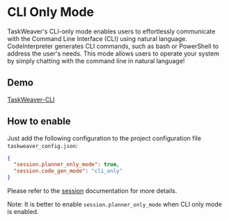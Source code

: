 # CLI Only Mode

TaskWeaver's CLI-only mode enables users to effortlessly communicate with the Command Line Interface (CLI) using natural language. 
CodeInterpreter generates CLI commands, such as bash or PowerShell to address the user's needs.
This mode allows users to operate your system by simply chatting with the command line in natural language!


## Demo

[TaskWeaver-CLI](https://github.com/microsoft/TaskWeaver/assets/32928431/3724d321-0e0b-49e0-8f77-7b3855069a82)


## How to enable
Just add the following configuration to the project configuration file `taskweaver_config.json`:
```json
{
  "session.planner_only_mode": true,
  "session.code_gen_mode": "cli_only"
}
```
Please refer to the [session](../configurations/configurations_in_detail) documentation for more details.

Note: It is better to enable `session.planner_only_mode` when CLI only mode is enabled.
